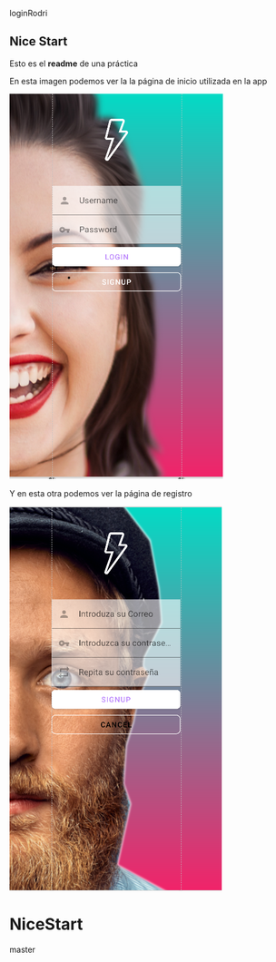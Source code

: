 loginRodri
## Nice Start

Esto es el  **readme** de una práctica


En esta imagen podemos ver la la página de inicio utilizada en la app

![login activity](app/img/inicio.png)



Y en esta otra podemos ver la página de registro


![login activity](app/img/registro.png)



# NiceStart
master